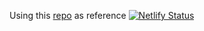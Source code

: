 Using this [repo](https://github.com/shagariboy/calculator-app-fc) as reference 
[![Netlify Status](https://api.netlify.com/api/v1/badges/c92ce151-2073-48bb-8931-ff2c2c65b775/deploy-status)](https://app.netlify.com/sites/tipcalcreact/deploys)
